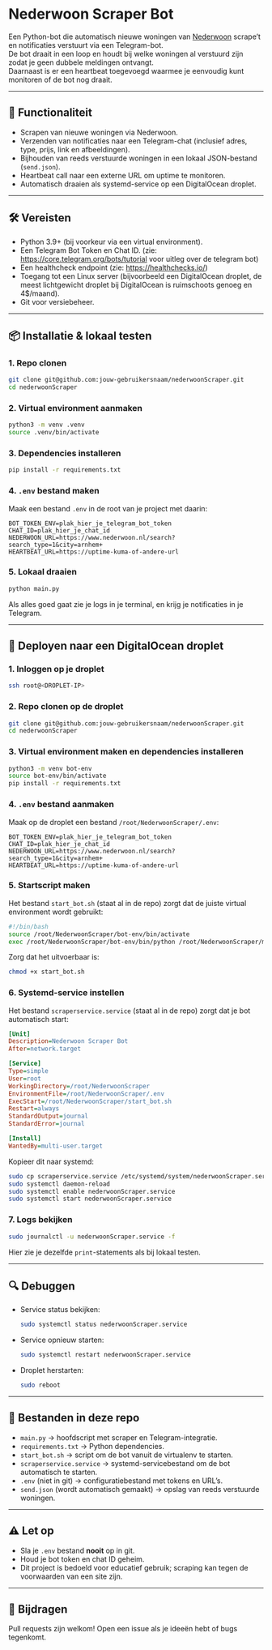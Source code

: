 
# Nederwoon Scraper Bot

Een Python-bot die automatisch nieuwe woningen van [Nederwoon](https://www.nederwoon.nl/) scrape’t en notificaties verstuurt via een Telegram-bot.  
De bot draait in een loop en houdt bij welke woningen al verstuurd zijn zodat je geen dubbele meldingen ontvangt.  
Daarnaast is er een heartbeat toegevoegd waarmee je eenvoudig kunt monitoren of de bot nog draait.

---

## 🚀 Functionaliteit
- Scrapen van nieuwe woningen via Nederwoon.
- Verzenden van notificaties naar een Telegram-chat (inclusief adres, type, prijs, link en afbeeldingen).
- Bijhouden van reeds verstuurde woningen in een lokaal JSON-bestand (`send.json`).
- Heartbeat call naar een externe URL om uptime te monitoren.
- Automatisch draaien als systemd-service op een DigitalOcean droplet.

---

## 🛠️ Vereisten
- Python 3.9+ (bij voorkeur via een virtual environment).
- Een Telegram Bot Token en Chat ID. (zie: https://core.telegram.org/bots/tutorial voor uitleg over de telegram bot)
- Een healthcheck endpoint (zie: https://healthchecks.io/)
- Toegang tot een Linux server (bijvoorbeeld een DigitalOcean droplet, de meest lichtgewicht droplet bij DigitalOcean is ruimschoots genoeg en 4$/maand).
- Git voor versiebeheer.

---

## 📦 Installatie & lokaal testen

### 1. Repo clonen
```bash
git clone git@github.com:jouw-gebruikersnaam/nederwoonScraper.git
cd nederwoonScraper
````

### 2. Virtual environment aanmaken

```bash
python3 -m venv .venv
source .venv/bin/activate
```

### 3. Dependencies installeren

```bash
pip install -r requirements.txt
```

### 4. `.env` bestand maken

Maak een bestand `.env` in de root van je project met daarin:

```
BOT_TOKEN_ENV=plak_hier_je_telegram_bot_token
CHAT_ID=plak_hier_je_chat_id
NEDERWOON_URL=https://www.nederwoon.nl/search?search_type=1&city=arnhem+
HEARTBEAT_URL=https://uptime-kuma-of-andere-url
```

### 5. Lokaal draaien

```bash
python main.py
```

Als alles goed gaat zie je logs in je terminal, en krijg je notificaties in je Telegram.

---

## 📡 Deployen naar een DigitalOcean droplet

### 1. Inloggen op je droplet

```bash
ssh root@<DROPLET-IP>
```

### 2. Repo clonen op de droplet

```bash
git clone git@github.com:jouw-gebruikersnaam/nederwoonScraper.git
cd nederwoonScraper
```

### 3. Virtual environment maken en dependencies installeren

```bash
python3 -m venv bot-env
source bot-env/bin/activate
pip install -r requirements.txt
```

### 4. `.env` bestand aanmaken

Maak op de droplet een bestand `/root/NederwoonScraper/.env`:

```
BOT_TOKEN_ENV=plak_hier_je_telegram_bot_token
CHAT_ID=plak_hier_je_chat_id
NEDERWOON_URL=https://www.nederwoon.nl/search?search_type=1&city=arnhem+
HEARTBEAT_URL=https://uptime-kuma-of-andere-url
```

### 5. Startscript maken

Het bestand `start_bot.sh` (staat al in de repo) zorgt dat de juiste virtual environment wordt gebruikt:

```bash
#!/bin/bash
source /root/NederwoonScraper/bot-env/bin/activate
exec /root/NederwoonScraper/bot-env/bin/python /root/NederwoonScraper/main.py
```

Zorg dat het uitvoerbaar is:

```bash
chmod +x start_bot.sh
```

### 6. Systemd-service instellen

Het bestand `scraperservice.service` (staat al in de repo) zorgt dat je bot automatisch start:

```ini
[Unit]
Description=Nederwoon Scraper Bot
After=network.target

[Service]
Type=simple
User=root
WorkingDirectory=/root/NederwoonScraper
EnvironmentFile=/root/NederwoonScraper/.env
ExecStart=/root/NederwoonScraper/start_bot.sh
Restart=always
StandardOutput=journal
StandardError=journal

[Install]
WantedBy=multi-user.target
```

Kopieer dit naar systemd:

```bash
sudo cp scraperservice.service /etc/systemd/system/nederwoonScraper.service
sudo systemctl daemon-reload
sudo systemctl enable nederwoonScraper.service
sudo systemctl start nederwoonScraper.service
```

### 7. Logs bekijken

```bash
sudo journalctl -u nederwoonScraper.service -f
```

Hier zie je dezelfde `print`-statements als bij lokaal testen.

---

## 🔍 Debuggen

* Service status bekijken:

  ```bash
  sudo systemctl status nederwoonScraper.service
  ```
* Service opnieuw starten:

  ```bash
  sudo systemctl restart nederwoonScraper.service
  ```
* Droplet herstarten:

  ```bash
  sudo reboot
  ```

---

## 📝 Bestanden in deze repo

* `main.py` → hoofdscript met scraper en Telegram-integratie.
* `requirements.txt` → Python dependencies.
* `start_bot.sh` → script om de bot vanuit de virtualenv te starten.
* `scraperservice.service` → systemd-servicebestand om de bot automatisch te starten.
* `.env` (niet in git) → configuratiebestand met tokens en URL’s.
* `send.json` (wordt automatisch gemaakt) → opslag van reeds verstuurde woningen.

---

## ⚠️ Let op

* Sla je `.env` bestand **nooit** op in git.
* Houd je bot token en chat ID geheim.
* Dit project is bedoeld voor educatief gebruik; scraping kan tegen de voorwaarden van een site zijn.

---

## 🤝 Bijdragen

Pull requests zijn welkom!
Open een issue als je ideeën hebt of bugs tegenkomt.

